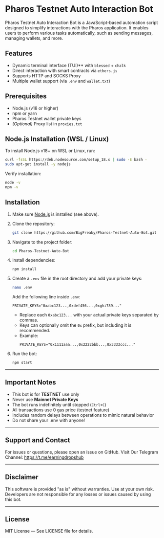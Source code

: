 
# Pharos Testnet Auto Interaction Bot

Pharos Testnet Auto Interaction Bot is a JavaScript-based automation script designed to simplify interactions with the Pharos application. It enables users to perform various tasks automatically, such as sending messages, managing wallets, and more.

## Features

- Dynamic terminal interface (TUI)** with `blessed` + `chalk`
- Direct interaction with smart contracts via `ethers.js`
- Supports HTTP and SOCKS Proxy
- Multiple wallet support (via `.env` and `wallet.txt`)

## Prerequisites

- Node.js (v18 or higher)  
- npm or yarn  
- Pharos Testnet wallet private keys  
- *(Optional)* Proxy list in `proxies.txt`  

## Node.js Installation (WSL / Linux)

To install Node.js v18+ on WSL or Linux, run:

```bash
curl -fsSL https://deb.nodesource.com/setup_18.x | sudo -E bash -
sudo apt-get install -y nodejs
```

Verify installation:

```bash
node -v
npm -v
```

## Installation

1. Make sure [Node.js](https://nodejs.org/) is installed (see above).  
2. Clone the repository:
   ```bash
   git clone https://github.com/BigFreaky/Pharos-Testnet-Auto-Bot.git
   ```
3. Navigate to the project folder:
   ```bash
   cd Pharos-Testnet-Auto-Bot
   ```
4. Install dependencies:
   ```bash
   npm install
   ```
5. Create a `.env` file in the root directory and add your private keys:

   ```bash
   nano .env
   ```

   Add the following line inside `.env`:

   ```env
   PRIVATE_KEYS="0xabc123...,0xdef456...,0xghi789..."
   ```

   - Replace each `0xabc123...` with your actual private keys separated by commas.  
   - Keys can optionally omit the `0x` prefix, but including it is recommended.  
   - Example:
     ```
     PRIVATE_KEYS="0x1111aaa...,0x2222bbb...,0x3333ccc..."
     ```

6. Run the bot:
   ```bash
   npm start
   ```

---

## Important Notes

- This bot is for **TESTNET** use only  
- Never use **Mainnet Private Keys**  
- The bot runs indefinitely until stopped (`Ctrl+C`)  
- All transactions use 0 gas price (testnet feature)  
- Includes random delays between operations to mimic natural behavior
- Do not share your .env with anyone!

---

## Support and Contact

For issues or questions, please open an issue on GitHub. Visit Our Telegram Channel: https://t.me/earningdropshub

---

## Disclaimer

This software is provided "as is" without warranties. Use at your own risk. Developers are not responsible for any losses or issues caused by using this bot.

---

## License

MIT License — See LICENSE file for details.
